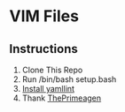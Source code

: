 # VIM Files

## Instructions

1. Clone This Repo
2. Run /bin/bash setup.bash
3. [Install yamllint](https://yamllint.readthedocs.io/en/stable/quickstart.html#installing-yamllint)
4. Thank [ThePrimeagen](https://github.com/ThePrimeagen/)

